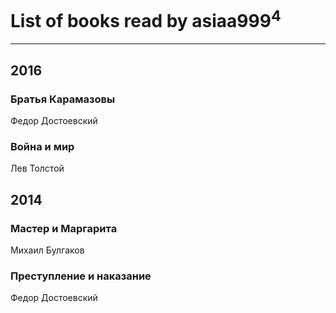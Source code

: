 # List of books read by asiaa999<sup>4</sup>
---

## 2016

### Братья Карамазовы
Федор Достоевский


### Война и мир
Лев Толстой



## 2014

### Мастер и Маргарита
Михаил Булгаков


### Преступление и наказание
Федор  Достоевский




